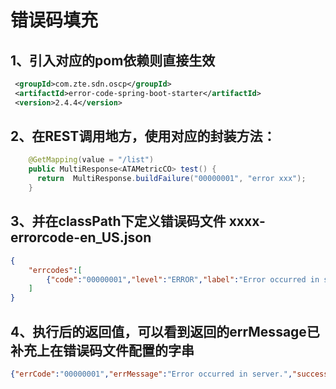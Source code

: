 # 错误码填充
## 1、引入对应的pom依赖则直接生效

```xml
 <groupId>com.zte.sdn.oscp</groupId>
 <artifactId>error-code-spring-boot-starter</artifactId>
 <version>2.4.4</version>
```

## 2、在REST调用地方，使用对应的封装方法：

```java
    @GetMapping(value = "/list")
    public MultiResponse<ATAMetricCO> test() {
      return  MultiResponse.buildFailure("00000001", "error xxx");
    }
```

## 3、并在classPath下定义错误码文件 xxxx-errorcode-en_US.json

```json
{
    "errcodes":[
        {"code":"00000001","level":"ERROR","label":"Error occurred in server."}
    ]
}
```

## 4、执行后的返回值，可以看到返回的errMessage已补充上在错误码文件配置的字串

```json
{"errCode":"00000001","errMessage":"Error occurred in server.","success":false}
```

